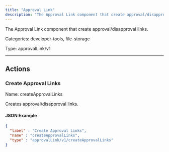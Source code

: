 ```yaml
---
title: "Approval Link"
description: "The Approval Link component that create approval/disapproval links."
---
```


The Approval Link component that create approval/disapproval links.


Categories: developer-tools, file-storage


Type: approvalLink/v1

<hr />




## Actions


### Create Approval Links
Name: createApprovalLinks

Creates approval/disapproval links.


#### JSON Example
```json
{
  "label" : "Create Approval Links",
  "name" : "createApprovalLinks",
  "type" : "approvalLink/v1/createApprovalLinks"
}
```




